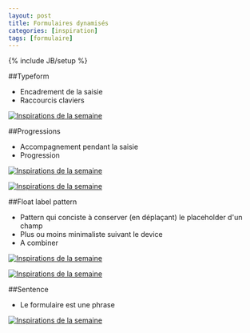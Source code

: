 ```yaml
---
layout: post
title: Formulaires dynamisés
categories: [inspiration]
tags: [formulaire]
---
```

{% include JB/setup %}

##Typeform
- Encadrement de la saisie
- Raccourcis claviers

[![Inspirations de la semaine](http://haveidols.com/grabs/Screen%20Shot%202014-06-16%20at%2014.16.31.png)](http://www.typeform.com/use-cases#form)

##Progressions
- Accompagnement pendant la saisie
- Progression

[![Inspirations de la semaine](http://haveidols.com/grabs/Screen%20Shot%202014-06-16%20at%2014.11.29.png)](http://git.aaronlumsden.com/progression/#demo)

[![Inspirations de la semaine](http://haveidols.com/grabs/Screen%20Shot%202014-06-16%20at%2014.17.17.png)](http://colourity.github.io)

##Float label pattern
- Pattern qui conciste à conserver (en déplaçant) le placeholder d'un champ
- Plus ou moins minimaliste suivant le device
- A combiner

[![Inspirations de la semaine](http://haveidols.com/grabs/Screen%20Shot%202014-06-16%20at%2014.43.34.png)](http://clubdesign.github.io/floatlabels.js)

[![Inspirations de la semaine](http://haveidols.com/grabs/Screen%20Shot%202014-06-16%20at%2014.44.59.png)](http://bradfrostweb.com/blog/post/float-label-pattern)

##Sentence
- Le formulaire est une phrase

[![Inspirations de la semaine](http://haveidols.com/grabs/Screen%20Shot%202014-06-16%20at%2014.18.58.png)](https://www.hioscar.com)
